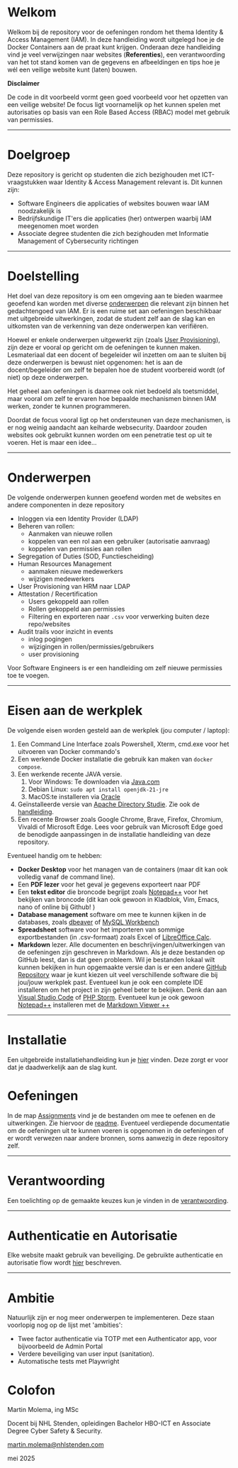 # Welkom

Welkom bij de repository voor de oefeningen rondom het thema Identity & Access Management (IAM). In deze handleiding
wordt uitgelegd hoe je de Docker Containers aan de praat kunt krijgen. Onderaan deze handleiding vind je veel
verwijzingen naar websites (**Referenties**), een verantwoording van het tot stand komen van de gegevens en afbeeldingen
en tips hoe je wél een veilige website kunt (laten) bouwen.

**Disclaimer**

De code in dit voorbeeld vormt geen goed voorbeeld voor het opzetten van een veilige website! De focus ligt voornamelijk
op het kunnen spelen met autorisaties op basis van een Role Based Access (RBAC) model met gebruik van permissies.

---

# Doelgroep

Deze repository is gericht op studenten die zich bezighouden met ICT-vraagstukken waar Identity & Access Management
relevant is. Dit kunnen zijn:

* Software Engineers die applicaties of websites bouwen waar IAM noodzakelijk is
* Bedrijfskundige IT'ers die applicaties (her) ontwerpen waarbij IAM meegenomen moet worden
* Associate degree studenten die zich bezighouden met Informatie Management of Cybersecurity richtingen

---

# Doelstelling

Het doel van deze repository is om een omgeving aan te bieden waarmee geoefend kan worden met diverse
[onderwerpen](./README.md/#onderwerpen) die relevant zijn binnen het gedachtengoed van IAM. Er is een ruime set aan
oefeningen beschikbaar met uitgebreide uitwerkingen, zodat de student zelf aan de slag kan en uitkomsten van de
verkenning van deze onderwerpen kan verifiëren.

Hoewel er enkele onderwerpen uitgewerkt zijn (zoals [User Provisioning](./Assignments/User%20Provisioning.MD)), zijn
deze er vooral op gericht om de oefeningen te kunnen maken. Lesmateriaal dat een docent of begeleider wil inzetten om
aan te sluiten bij deze onderwerpen is bewust niet opgenomen: het is aan de docent/begeleider om zelf te bepalen hoe
de student voorbereid wordt (of niet) op deze onderwerpen.

Het geheel aan oefeningen is daarmee ook niet bedoeld als toetsmiddel, maar vooral om zelf te ervaren hoe bepaalde
mechanismen binnen IAM werken, zonder te kunnen programmeren.

Doordat de focus vooral ligt op het ondersteunen van deze mechanismen, is er nog weinig aandacht aan keiharde
websecurity.
Daardoor zouden websites ook gebruikt kunnen worden om een penetratie test op uit te voeren. Het is maar een idee...

---

# Onderwerpen

De volgende onderwerpen kunnen geoefend worden met de websites en andere componenten in deze repository

* Inloggen via een Identity Provider (LDAP)
* Beheren van rollen:
    * Aanmaken van nieuwe rollen
    * koppelen van een rol aan een gebruiker (autorisatie aanvraag)
    * koppelen van permissies aan rollen
* Segregation of Duties (SOD, Functiescheiding)
* Human Resources Management
    * aanmaken nieuwe medewerkers
    * wijzigen medewerkers
* User Provisioning van HRM naar LDAP
* Attestation / Recertification
    * Users gekoppeld aan rollen
    * Rollen gekoppeld aan permissies
    * Filtering en exporteren naar `.csv` voor verwerking buiten deze repo/websites
* Audit trails voor inzicht in events
    * inlog pogingen
    * wijzigingen in rollen/permissies/gebruikers
    * user provisioning

Voor Software Engineers is er een handleiding om zelf nieuwe permissies toe te voegen.

---

# Eisen aan de werkplek

De volgende eisen worden gesteld aan de werkplek (jou computer / laptop):

1. Een Command Line Interface zoals Powershell, Xterm, cmd.exe voor het uitvoeren van Docker commando's
2. Een werkende Docker installatie die gebruik kan maken van `docker compose`.
3. Een werkende recente JAVA versie.
    1. Voor Windows: Te downloaden via [Java.com](https://www.java.com/nl/download/)
    2. Debian Linux: `sudo apt install openjdk-21-jre`
    3. MacOS:te installeren via [Oracle](https://www.oracle.com/java/technologies/downloads/)
4. Geïnstalleerde versie van [Apache Directory Studie](https://directory.apache.org/studio/). Zie ook de
   [handleiding](./Install/InstallApacheDirectoryStudio.md).
5. Een recente Browser zoals Google Chrome, Brave, Firefox, Chromium, Vivaldi of Microsoft Edge. Lees voor gebruik
   van Microsoft Edge goed de benodigde aanpassingen in de installatie handleiding van deze repository.

Eventueel handig om te hebben:

* **Docker Desktop** voor het managen van de containers (maar dit kan ook volledig vanaf de command line).
* Een **PDF lezer** voor het geval je gegevens exporteert naar PDF
* Een **tekst editor** die broncode begrijpt zoals [Notepad++](https://notepad-plus-plus.org/) voor het bekijken van
  broncode  (dit kan ook gewoon in Kladblok, Vim, Emacs, nano of online bij Github! )
* **Database management** software om mee te kunnen kijken in de databases, zoals [dbeaver](https://dbeaver.io/)
  of [MySQL Workbench](https://www.mysql.com/products/workbench/)
* **Spreadsheet** software voor het importeren van sommige exportbestanden (in .csv-formaat) zoals Excel of
  [LibreOffice Calc](https://nl.libreoffice.org/ontdek/calc/).
* **Markdown** lezer. Alle documenten en beschrijvingen/uitwerkingen van de oefeningen zijn geschreven in Markdown. Als
  je deze bestanden op GitHub leest, dan is dat geen probleem. Wil je bestanden lokaal wilt kunnen bekijken in hun
  opgemaakte versie dan is er een andere [GitHub Repository](https://github.com/mundimark/awesome-markdown-editors) waar
  je kunt kiezen uit veel verschillende software die bij jou/jouw werkplek past. Eventueel kun je ook een complete IDE
  installeren om het project in zijn geheel beter te bekijken. Denk dan
  aan [Visual Studio Code](https://code.visualstudio.com/) of  [PHP Storm](https://www.jetbrains.com/phpstorm/).
  Eventueel kun je ook gewoon [Notepad++](https://notepad-plus-plus.org/)  installeren met
  de [Markdown Viewer ++](https://github.com/nea/MarkdownViewerPlusPlus)

---

# Installatie

Een uitgebreide installatiehandleiding kun je [hier](./Install/README.md) vinden. Deze zorgt er voor dat je
daadwerkelijk aan de slag
kunt.

# Oefeningen

In de map [Assignments](./Assignments) vind je de bestanden om mee te oefenen en de uitwerkingen. Zie hiervoor de
[readme](./Assignments/README.MD). Eventueel verdiepende documentatie om de oefeningen uit te kunnen voeren is opgenomen
in de oefeningen
of er wordt verwezen naar andere bronnen, soms aanwezig in deze repository zelf.

---

# Verantwoording

Een toelichting op de gemaakte keuzes kun je vinden in de [verantwoording](./Documentation/Verantwoording.md).

---

# Authenticatie en Autorisatie

Elke website maakt gebruik van beveiliging. De gebruikte authenticatie en autorisatie flow
wordt [hier](./Documentation/Authentication%20and%20Autorisation.MD) beschreven.

---

# Ambitie

Natuurlijk zijn er nog meer onderwerpen te implementeren. Deze staan voorlopig nog op de lijst met 'ambities':

* Twee factor authenticatie via TOTP met een Authenticator app, voor bijvoorbeeld de Admin Portal
* Verdere beveiliging van user input (sanitation).
* Automatische tests met Playwright

# Colofon

Martin Molema, ing MSc

Docent bij NHL Stenden, opleidingen Bachelor HBO-ICT en Associate Degree Cyber Safety & Security.

[martin.molema@nhlstenden.com](mailto:martin.molema@nhlstenden.com)

mei 2025